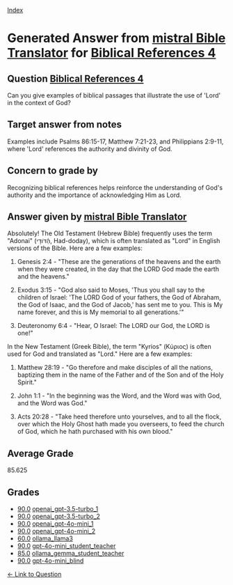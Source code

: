 
[Index](../../../index.md)
# Generated Answer from [mistral Bible Translator](../../answering_models/mistral_Bible_Translator.md) for [Biblical References 4](../../questions/Biblical_References_4.md)

## Question [Biblical References 4](../../questions/Biblical_References_4.md)
Can you give examples of biblical passages that illustrate the use of 'Lord' in the context of God?

## Target answer from notes
Examples include Psalms 86:15-17, Matthew 7:21-23, and Philippians 2:9-11, where 'Lord' references the authority and divinity of God.

## Concern to grade by
Recognizing biblical references helps reinforce the understanding of God's authority and the importance of acknowledging Him as Lord.

## Answer given by [mistral Bible Translator](../../answering_models/mistral_Bible_Translator.md)
 Absolutely! The Old Testament (Hebrew Bible) frequently uses the term "Adonai" (הַ֫דֹּודָי, Had-doday), which is often translated as "Lord" in English versions of the Bible. Here are a few examples:

1. Genesis 2:4 - "These are the generations of the heavens and the earth when they were created, in the day that the LORD God made the earth and the heavens."

2. Exodus 3:15 - "God also said to Moses, 'Thus you shall say to the children of Israel: 'The LORD God of your fathers, the God of Abraham, the God of Isaac, and the God of Jacob,' has sent me to you. This is My name forever, and this is My memorial to all generations.'"

3. Deuteronomy 6:4 - "Hear, O Israel: The LORD our God, the LORD is one!"

In the New Testament (Greek Bible), the term "Kyrios" (Κύριος) is often used for God and translated as "Lord." Here are a few examples:

1. Matthew 28:19 - "Go therefore and make disciples of all the nations, baptizing them in the name of the Father and of the Son and of the Holy Spirit."

2. John 1:1 - "In the beginning was the Word, and the Word was with God, and the Word was God."

3. Acts 20:28 - "Take heed therefore unto yourselves, and to all the flock, over which the Holy Ghost hath made you overseers, to feed the church of God, which he hath purchased with his own blood."

## Average Grade
85.625

## Grades
 * [90.0](./Biblical_References_4_grades/openai_gpt-3.5-turbo_1.md) [openai_gpt-3.5-turbo_1](../../grading_models/openai_gpt-3.5-turbo_1.md)
 * [90.0](./Biblical_References_4_grades/openai_gpt-3.5-turbo_2.md) [openai_gpt-3.5-turbo_2](../../grading_models/openai_gpt-3.5-turbo_2.md)
 * [90.0](./Biblical_References_4_grades/openai_gpt-4o-mini_1.md) [openai_gpt-4o-mini_1](../../grading_models/openai_gpt-4o-mini_1.md)
 * [90.0](./Biblical_References_4_grades/openai_gpt-4o-mini_2.md) [openai_gpt-4o-mini_2](../../grading_models/openai_gpt-4o-mini_2.md)
 * [60.0](./Biblical_References_4_grades/ollama_llama3.md) [ollama_llama3](../../grading_models/ollama_llama3.md)
 * [90.0](./Biblical_References_4_grades/gpt-4o-mini_student_teacher.md) [gpt-4o-mini_student_teacher](../../grading_models/gpt-4o-mini_student_teacher.md)
 * [85.0](./Biblical_References_4_grades/ollama_gemma_student_teacher.md) [ollama_gemma_student_teacher](../../grading_models/ollama_gemma_student_teacher.md)
 * [90.0](./Biblical_References_4_grades/gpt-4o-mini_blind.md) [gpt-4o-mini_blind](../../grading_models/gpt-4o-mini_blind.md)

[&lt;- Link to Question](../../questions/Biblical_References_4.md)
